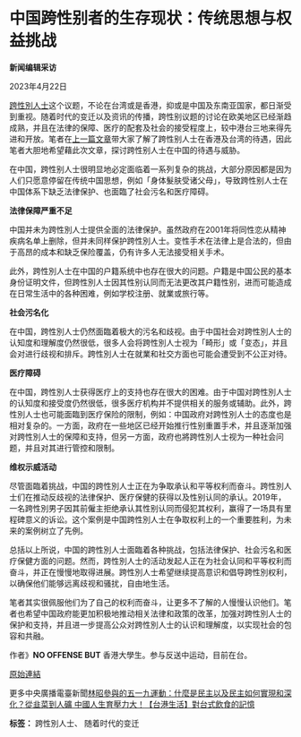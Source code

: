 # 中国跨性别者的生存现状：传统思想与权益挑战

**新闻编辑采访**

2023年4月22日

[跨性別人士](https://tw.news.yahoo.com/tag/跨性別人士)这个议题，不论在台湾或是香港，抑或是中国及东南亚国家，都日渐受到重视。随着时代的变迁以及资讯的传播，跨性别议题的讨论在欧美地区已经渐趋成熟，并且在法律的保障、医疗的配套及社会的接受程度上，较中港台三地来得先进和开放。笔者在[上一篇文章](https://www.rti.org.tw/news/view/id/2164836)带大家了解了跨性别人士在香港及台湾的待遇，因此笔者大胆地希望藉此次文章，探讨跨性别人士在中国的待遇与威胁。

在中国，跨性别人士很明显地必定面临着一系列复杂的挑战，大部分原因都是因为人们只愿意停留在传统中国思想，例如「身体髮肤受诸父母」，导致跨性别人士在中国体系下缺乏法律保护、也面臨了社会污名和医疗障碍。

**法律保障严重不足**

中国并未为跨性別人士提供全面的法律保护。虽然政府在2001年将同性恋从精神疾病名单上删除，但并未同样保护跨性別人士。变性手术在法律上是合法的，但由于高昂的成本和缺乏保险覆盖，仍有许多人无法接受相关手术。

此外，跨性別人士在中国的户籍系统中也存在很大的问题。户籍是中国公民的基本身份证明文件，但跨性別人士因其性别认同而无法更改其户籍性别，进而可能造成在日常生活中的各种困难，例如学校注册、就業或旅行等。

**社会污名化**

在中国，跨性別人士仍然面臨着极大的污名和歧视。由于中国社会对跨性別人士的认知度和理解度仍然很低，很多人会将跨性別人士视为「畸形」或「变态」，并且会对进行歧视和排斥。跨性別人士在就業和社交方面也可能会遭受到不公正对待。

**医疗障碍**

在中国，跨性別人士获得医疗上的支持也存在很大的困难。由于中国对跨性別人士的认知度和接受度仍然很低，很多医疗机构并不提供相关的服务或辅助。此外，跨性別人士也可能面臨到医疗保险的限制，例如：中国政府对跨性別人士的态度也是相对复杂的。一方面，政府在一些地区已经开始推行性别重置手术，并且逐渐加强对跨性別人士的保障和支持，但另一方面，政府也將跨性別人士视为一种社会问题，并且对其进行管控和限制。

**维权示威活动**

尽管面臨着挑战，中国的跨性別人士正在为争取承认和平等权利而奋斗。跨性別人士们在推动反歧视的法律保护、医疗保健的获得以及性别认同的承认。2019年，一名跨性別男子因其前僱主拒绝承认其性别认同而侵犯其权利，赢得了一场具有里程碑意义的诉讼。这个案例是中国跨性別人士在争取权利上的一个重要胜利，为未来的案例树立了先例。

总括以上所说，中国的跨性別人士面臨着各种挑战，包括法律保护、社会污名和医疗保健方面的问题。然而，跨性別人士的活动发起人正在为社会认同和平等权利而奋斗，并正在慢慢地取得进展。跨性別人士希望继续提高意识和倡导跨性別权利，以确保他们能够远离歧视和骚扰，自由地生活。

笔者其实很佩服他们为了自己的权利而奋斗，让更多不了解的人慢慢认识他们。笔者也希望中国政府能更加积极地推动相关法律和政策的改革，加强对跨性別人士的保护和支持，并且进一步提高公众对跨性別人士的认识和理解度，以实现社会的包容和共融。

作者》**NO OFFENSE BUT** 香港大學生。参与反送中运动，目前在台。

[原始連結](https://www.rti.org.tw/news/view/id/2165571)

更多中央廣播電臺新聞[林昭參與的五一九運動：什麼是民主以及民主如何實現和深化？](https://www.rti.org.tw/news/view/id/2165499)[從韭菜到人礦 中國人生育壓力大！](https://www.rti.org.tw/news/view/id/2165493)[【台港生活】對台式飲食的記憶](https://www.rti.org.tw/news/view/id/2165482)

**标签：** 跨性別人士、 随着时代的变迁

